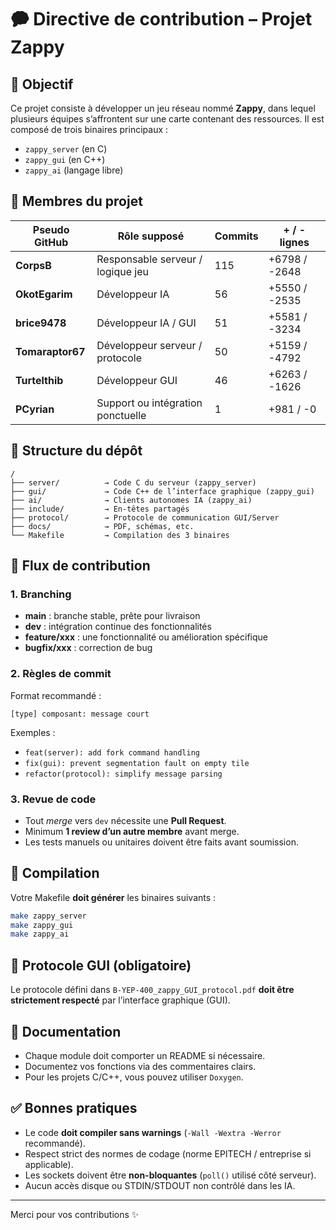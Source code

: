 # 🗭 Directive de contribution – Projet Zappy

## 📌 Objectif

Ce projet consiste à développer un jeu réseau nommé **Zappy**, dans lequel plusieurs équipes s’affrontent sur une carte contenant des ressources. Il est composé de trois binaires principaux :

* `zappy_server` (en C)
* `zappy_gui` (en C++)
* `zappy_ai` (langage libre)

## 👥 Membres du projet

| Pseudo GitHub    | Rôle supposé                      | Commits | + / - lignes  |
| ---------------- | --------------------------------- | ------- | ------------- |
| **CorpsB**       | Responsable serveur / logique jeu | 115     | +6798 / -2648 |
| **OkotEgarim**   | Développeur IA                    | 56      | +5550 / -2535 |
| **brice9478**    | Développeur IA / GUI              | 51      | +5581 / -3234 |
| **Tomaraptor67** | Développeur serveur / protocole   | 50      | +5159 / -4792 |
| **Turtelthib**   | Développeur GUI                   | 46      | +6263 / -1626 |
| **PCyrian**      | Support ou intégration ponctuelle | 1       | +981 / -0     |

## 💠 Structure du dépôt

```
/
├── server/          → Code C du serveur (zappy_server)
├── gui/             → Code C++ de l’interface graphique (zappy_gui)
├── ai/              → Clients autonomes IA (zappy_ai)
├── include/         → En-têtes partagés
├── protocol/        → Protocole de communication GUI/Server
├── docs/            → PDF, schémas, etc.
└── Makefile         → Compilation des 3 binaires
```

## 🔀 Flux de contribution

### 1. Branching

* **main** : branche stable, prête pour livraison
* **dev** : intégration continue des fonctionnalités
* **feature/xxx** : une fonctionnalité ou amélioration spécifique
* **bugfix/xxx** : correction de bug

### 2. Règles de commit

Format recommandé :

```
[type] composant: message court
```

Exemples :

* `feat(server): add fork command handling`
* `fix(gui): prevent segmentation fault on empty tile`
* `refactor(protocol): simplify message parsing`

### 3. Revue de code

* Tout *merge* vers `dev` nécessite une **Pull Request**.
* Minimum **1 review d’un autre membre** avant merge.
* Les tests manuels ou unitaires doivent être faits avant soumission.

## 📆 Compilation

Votre Makefile **doit générer** les binaires suivants :

```bash
make zappy_server
make zappy_gui
make zappy_ai
```

## 📄 Protocole GUI (obligatoire)

Le protocole défini dans `B-YEP-400_zappy_GUI_protocol.pdf` **doit être strictement respecté** par l’interface graphique (GUI).

## 📙 Documentation

* Chaque module doit comporter un README si nécessaire.
* Documentez vos fonctions via des commentaires clairs.
* Pour les projets C/C++, vous pouvez utiliser `Doxygen`.

## ✅ Bonnes pratiques

* Le code **doit compiler sans warnings** (`-Wall -Wextra -Werror` recommandé).
* Respect strict des normes de codage (norme EPITECH / entreprise si applicable).
* Les sockets doivent être **non-bloquantes** (`poll()` utilisé côté serveur).
* Aucun accès disque ou STDIN/STDOUT non contrôlé dans les IA.

---

Merci pour vos contributions ✨
